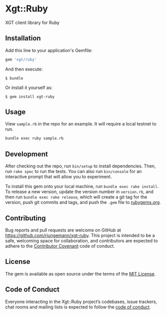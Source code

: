# Xgt::Ruby

XGT client library for Ruby

## Installation

Add this line to your application's Gemfile:

```ruby
gem 'xgt/ruby'
```

And then execute:

    $ bundle

Or install it yourself as:

    $ gem install xgt-ruby

## Usage

View `sample.rb` in the repo for an example. It will require a local testnet to run.

```sh
bundle exec ruby sample.rb
```

## Development

After checking out the repo, run `bin/setup` to install dependencies. Then, run `rake spec` to run the tests. You can also run `bin/console` for an interactive prompt that will allow you to experiment.

To install this gem onto your local machine, run `bundle exec rake install`. To release a new version, update the version number in `version.rb`, and then run `bundle exec rake release`, which will create a git tag for the version, push git commits and tags, and push the `.gem` file to [rubygems.org](https://rubygems.org).

## Contributing

Bug reports and pull requests are welcome on GitHub at https://github.com/rjungemann/xgt-ruby. This project is intended to be a safe, welcoming space for collaboration, and contributors are expected to adhere to the [Contributor Covenant](http://contributor-covenant.org) code of conduct.

## License

The gem is available as open source under the terms of the [MIT License](https://opensource.org/licenses/MIT).

## Code of Conduct

Everyone interacting in the Xgt::Ruby project’s codebases, issue trackers, chat rooms and mailing lists is expected to follow the [code of conduct](https://github.com/rjungemann/xgt-ruby/blob/master/CODE_OF_CONDUCT.md).
